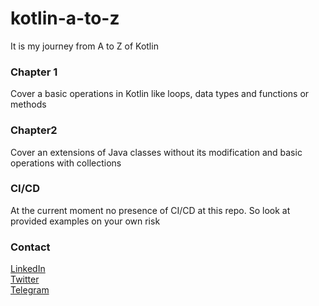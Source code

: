 # kotlin-a-to-z
It is my journey from A to Z of Kotlin

### Chapter 1
Cover a basic operations in Kotlin like loops, data types and functions or methods
### Chapter2
Cover an extensions of Java classes without its modification and basic operations with collections

### CI/CD
At the current moment no presence of CI/CD at this repo. So look at provided examples on your own risk

### Contact
[LinkedIn](https://www.linkedin.com/in/vrnsky/)  
[Twitter](https://twitter.com/VoronyanskyE)  
[Telegram](https://t.me/vrnsky)  
